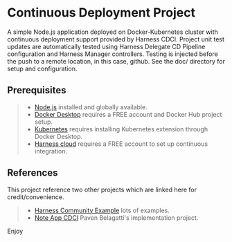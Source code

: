 # Continuous Deployment Project

A simple Node.js application deployed on Docker-Kubernetes cluster with continuous deployment support provided by Harness CDCI. Project unit test updates are automatically tested using Harness Delegate CD Pipeline configuration and Harness Manager controllers. Testing is injected before the push to a remote location, in this case, github. See the doc/ directory for setup and configuration.

## Prerequisites

> - [Node.js](https://nodejs.org/en/download/) installed and globally available.
> - [Docker Desktop](https://app.docker.com/) requires a FREE account and Docker Hub project setup.
> - [Kubernetes](https://kubernetes.io/) requires installing Kubernetes extension through Docker Desktop.
> - [Harness cloud](https://app.harness.io/) requires a FREE account to set up continuous integration.

## References

This project reference two other projects which are linked here for credit/convenience.

> - [Harness Community Example](https://github.com/harness-community/harnesscd-example-apps/) lots of examples.
> - [Note App CDCI](https://github.com/pavanbelagatti/notes-app-cicd.git) Paven Belagatti's implementation project.

Enjoy
